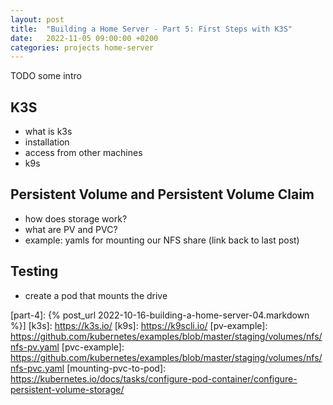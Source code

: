 ```yaml
---
layout: post
title:  "Building a Home Server - Part 5: First Steps with K3S"
date:   2022-11-05 09:00:00 +0200
categories: projects home-server
---
```


TODO some intro

## K3S

- what is k3s
- installation
- access from other machines
- k9s

## Persistent Volume and Persistent Volume Claim

- how does storage work?
- what are PV and PVC?
- example: yamls for mounting our NFS share (link back to last post)

## Testing
- create a pod that mounts the drive


[part-4]: {% post_url 2022-10-16-building-a-home-server-04.markdown %}]
[k3s]: https://k3s.io/
[k9s]: https://k9scli.io/
[pv-example]: https://github.com/kubernetes/examples/blob/master/staging/volumes/nfs/nfs-pv.yaml
[pvc-example]: https://github.com/kubernetes/examples/blob/master/staging/volumes/nfs/nfs-pvc.yaml
[mounting-pvc-to-pod]: https://kubernetes.io/docs/tasks/configure-pod-container/configure-persistent-volume-storage/
